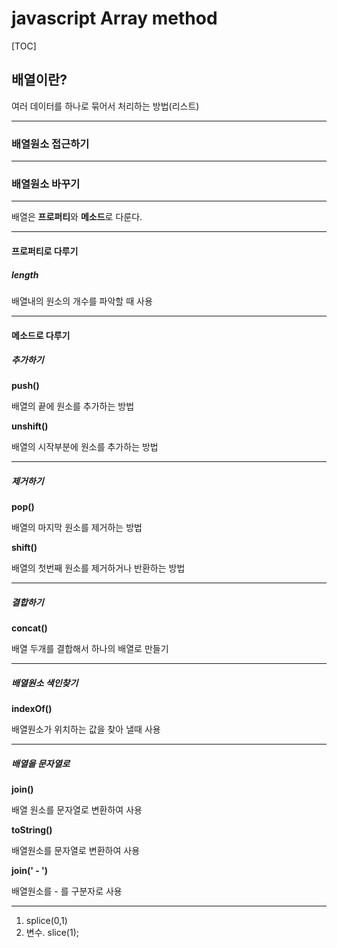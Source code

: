 # javascript Array method

[TOC]

## 배열이란?

여러 데이터를 하나로 묶어서 처리하는 방법(리스트)

---

### 배열원소 접근하기

---

### 배열원소 바꾸기

---

배열은 **프로퍼티**와 **메소드**로 다룬다.

---

#### 프로퍼티로 다루기

##### length

배열내의 원소의 개수를 파악할 때 사용

---

#### 메소드로 다루기

##### 추가하기

**push()**

배열의 끝에 원소를 추가하는 방법

**unshift()**

배열의 시작부분에 원소를 추가하는 방법

---

##### 제거하기

**pop()**

배열의 마지막 원소를 제거하는 방법

**shift()** 

배열의 첫번째 원소를 제거하거나 반환하는 방법

---

##### 결합하기

**concat()**

배열 두개를 결합해서 하나의 배열로 만들기

---

##### 배열원소 색인찾기

**indexOf()**

배열원소가 위치하는 값을 찾아 낼때 사용

---

##### 배열을 문자열로

**join()**

배열 원소를 문자열로 변환하여 사용

**toString()**

배열원소를 문자열로 변환하여 사용

**join(' - ')**

배열원소를 - 를 구분자로 사용

---





1. splice(0,1)
2. 변수. slice(1);